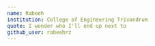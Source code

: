 ```yaml
---
name: Rabeeh
institution: College of Engineering Trivandrum
quote: I wonder who I'll end up next to
github_user: rabeehrz
---
```


